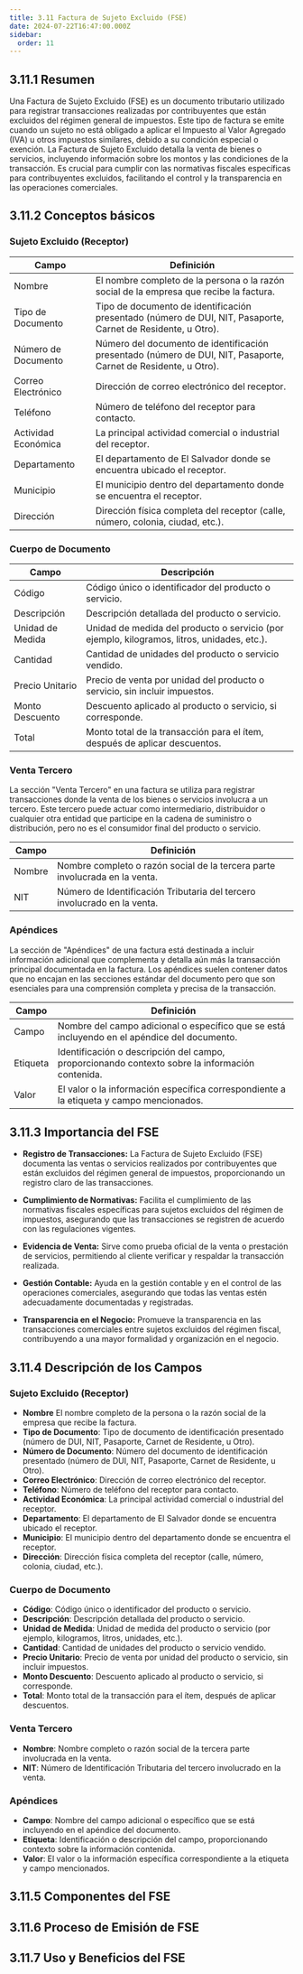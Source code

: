 ```yaml
---
title: 3.11 Factura de Sujeto Excluido (FSE)
date: 2024-07-22T16:47:00.000Z
sidebar:
  order: 11
---
```

## 3.11.1 Resumen

Una Factura de Sujeto Excluido (FSE) es un documento tributario utilizado para registrar transacciones realizadas por contribuyentes que están excluidos del régimen general de impuestos. Este tipo de factura se emite cuando un sujeto no está obligado a aplicar el Impuesto al Valor Agregado (IVA) u otros impuestos similares, debido a su condición especial o exención. La Factura de Sujeto Excluido detalla la venta de bienes o servicios, incluyendo información sobre los montos y las condiciones de la transacción. Es crucial para cumplir con las normativas fiscales específicas para contribuyentes excluidos, facilitando el control y la transparencia en las operaciones comerciales.

## 3.11.2 Conceptos básicos

### **Sujeto Excluido (Receptor)**

| Campo | Definición |
| --- | --- |
| Nombre | El nombre completo de la persona o la razón social de la empresa que recibe la factura. |
| Tipo de Documento | Tipo de documento de identificación presentado (número de DUI, NIT, Pasaporte, Carnet de Residente, u Otro). |
| Número de Documento | Número del documento de identificación presentado (número de DUI, NIT, Pasaporte, Carnet de Residente, u Otro). |
| Correo Electrónico | Dirección de correo electrónico del receptor. |
| Teléfono | Número de teléfono del receptor para contacto. |
| Actividad Económica | La principal actividad comercial o industrial del receptor. |
| Departamento | El departamento de El Salvador donde se encuentra ubicado el receptor. |
| Municipio | El municipio dentro del departamento donde se encuentra el receptor. |
| Dirección | Dirección física completa del receptor (calle, número, colonia, ciudad, etc.). |

### **Cuerpo de Documento**

| Campo | Descripción |
| --- | --- |
| Código | Código único o identificador del producto o servicio. |
| Descripción | Descripción detallada del producto o servicio. |
| Unidad de Medida | Unidad de medida del producto o servicio (por ejemplo, kilogramos, litros, unidades, etc.). |
| Cantidad | Cantidad de unidades del producto o servicio vendido. |
| Precio Unitario | Precio de venta por unidad del producto o servicio, sin incluir impuestos. |
| Monto Descuento | Descuento aplicado al producto o servicio, si corresponde. |
| Total | Monto total de la transacción para el ítem, después de aplicar descuentos. |

### **Venta Tercero**

La sección "Venta Tercero" en una factura se utiliza para registrar transacciones donde la venta de los bienes o servicios involucra a un tercero. Este tercero puede actuar como intermediario, distribuidor o cualquier otra entidad que participe en la cadena de suministro o distribución, pero no es el consumidor final del producto o servicio.

| Campo | Definición |
| --- | --- |
| Nombre | Nombre completo o razón social de la tercera parte involucrada en la venta. |
| NIT | Número de Identificación Tributaria del tercero involucrado en la venta. |

### **Apéndices**

La sección de "Apéndices" de una factura está destinada a incluir información adicional que complementa y detalla aún más la transacción principal documentada en la factura. Los apéndices suelen contener datos que no encajan en las secciones estándar del documento pero que son esenciales para una comprensión completa y precisa de la transacción.

| Campo | Definición |
| --- | --- |
| Campo | Nombre del campo adicional o específico que se está incluyendo en el apéndice del documento. |
| Etiqueta | Identificación o descripción del campo, proporcionando contexto sobre la información contenida. |
| Valor | El valor o la información específica correspondiente a la etiqueta y campo mencionados. |

## 3.11.3 Importancia del FSE

- **Registro de Transacciones:** La Factura de Sujeto Excluido (FSE) documenta las ventas o servicios realizados por contribuyentes que están excluidos del régimen general de impuestos, proporcionando un registro claro de las transacciones.

- **Cumplimiento de Normativas:** Facilita el cumplimiento de las normativas fiscales específicas para sujetos excluidos del régimen de impuestos, asegurando que las transacciones se registren de acuerdo con las regulaciones vigentes.

- **Evidencia de Venta:** Sirve como prueba oficial de la venta o prestación de servicios, permitiendo al cliente verificar y respaldar la transacción realizada.

- **Gestión Contable:** Ayuda en la gestión contable y en el control de las operaciones comerciales, asegurando que todas las ventas estén adecuadamente documentadas y registradas.

- **Transparencia en el Negocio:** Promueve la transparencia en las transacciones comerciales entre sujetos excluidos del régimen fiscal, contribuyendo a una mayor formalidad y organización en el negocio.


## 3.11.4 Descripción de los Campos


### **Sujeto Excluido (Receptor)**

- **Nombre** El nombre completo de la persona o la razón social de la empresa que recibe la factura.
- **Tipo de Documento**: Tipo de documento de identificación presentado (número de DUI, NIT, Pasaporte, Carnet de Residente, u Otro).
- **Número de Documento**: Número del documento de identificación presentado (número de DUI, NIT, Pasaporte, Carnet de Residente, u Otro).
- **Correo Electrónico**: Dirección de correo electrónico del receptor.
- **Teléfono**: Número de teléfono del receptor para contacto.
- **Actividad Económica**: La principal actividad comercial o industrial del receptor.
- **Departamento**: El departamento de El Salvador donde se encuentra ubicado el receptor.
- **Municipio**: El municipio dentro del departamento donde se encuentra el receptor.
- **Dirección**: Dirección física completa del receptor (calle, número, colonia, ciudad, etc.).

### **Cuerpo de Documento**

- **Código**: Código único o identificador del producto o servicio.
- **Descripción**: Descripción detallada del producto o servicio.
- **Unidad de Medida**: Unidad de medida del producto o servicio (por ejemplo, kilogramos, litros, unidades, etc.).
- **Cantidad**: Cantidad de unidades del producto o servicio vendido.
- **Precio Unitario**: Precio de venta por unidad del producto o servicio, sin incluir impuestos.
- **Monto Descuento**: Descuento aplicado al producto o servicio, si corresponde.
- **Total**: Monto total de la transacción para el ítem, después de aplicar descuentos.

### **Venta Tercero**

- **Nombre**: Nombre completo o razón social de la tercera parte involucrada en la venta.
- **NIT**: Número de Identificación Tributaria del tercero involucrado en la venta.

### **Apéndices**

- **Campo**: Nombre del campo adicional o específico que se está incluyendo en el apéndice del documento.
- **Etiqueta**: Identificación o descripción del campo, proporcionando contexto sobre la información contenida.
- **Valor**: El valor o la información específica correspondiente a la etiqueta y campo mencionados.

## 3.11.5 Componentes del FSE
## 3.11.6 Proceso de Emisión de FSE
## 3.11.7 Uso y Beneficios del FSE

 
